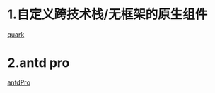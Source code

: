 # 1.自定义跨技术栈/无框架的原生组件
[quark](https://quark.hellobike.com/#/en-US/docs/defining)
# 2.antd pro
[antdPro](https://pro.ant.design/zh-CN/docs/overview)